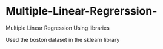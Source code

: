 # Multiple-Linear-Regrerssion-
Multiple Linear Regression Using libraries


Used the boston dataset in the sklearn library
